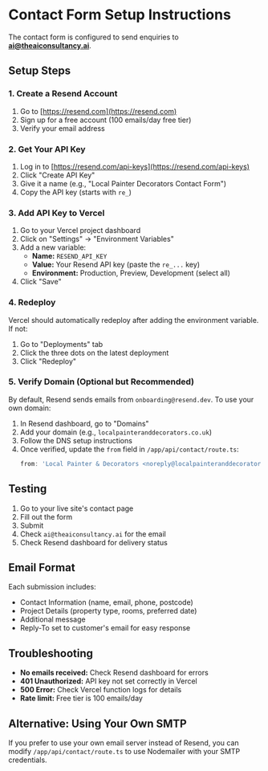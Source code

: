 # Contact Form Setup Instructions

The contact form is configured to send enquiries to **ai@theaiconsultancy.ai**.

## Setup Steps

### 1. Create a Resend Account

1. Go to [https://resend.com](https://resend.com)
2. Sign up for a free account (100 emails/day free tier)
3. Verify your email address

### 2. Get Your API Key

1. Log in to [https://resend.com/api-keys](https://resend.com/api-keys)
2. Click "Create API Key"
3. Give it a name (e.g., "Local Painter Decorators Contact Form")
4. Copy the API key (starts with `re_`)

### 3. Add API Key to Vercel

1. Go to your Vercel project dashboard
2. Click on "Settings" → "Environment Variables"
3. Add a new variable:
   - **Name:** `RESEND_API_KEY`
   - **Value:** Your Resend API key (paste the `re_...` key)
   - **Environment:** Production, Preview, Development (select all)
4. Click "Save"

### 4. Redeploy

Vercel should automatically redeploy after adding the environment variable. If not:
1. Go to "Deployments" tab
2. Click the three dots on the latest deployment
3. Click "Redeploy"

### 5. Verify Domain (Optional but Recommended)

By default, Resend sends emails from `onboarding@resend.dev`. To use your own domain:

1. In Resend dashboard, go to "Domains"
2. Add your domain (e.g., `localpainteranddecorators.co.uk`)
3. Follow the DNS setup instructions
4. Once verified, update the `from` field in `/app/api/contact/route.ts`:
   ```typescript
   from: 'Local Painter & Decorators <noreply@localpainteranddecorators.co.uk>'
   ```

## Testing

1. Go to your live site's contact page
2. Fill out the form
3. Submit
4. Check `ai@theaiconsultancy.ai` for the email
5. Check Resend dashboard for delivery status

## Email Format

Each submission includes:
- Contact Information (name, email, phone, postcode)
- Project Details (property type, rooms, preferred date)
- Additional message
- Reply-To set to customer's email for easy response

## Troubleshooting

- **No emails received:** Check Resend dashboard for errors
- **401 Unauthorized:** API key not set correctly in Vercel
- **500 Error:** Check Vercel function logs for details
- **Rate limit:** Free tier is 100 emails/day

## Alternative: Using Your Own SMTP

If you prefer to use your own email server instead of Resend, you can modify `/app/api/contact/route.ts` to use Nodemailer with your SMTP credentials.
